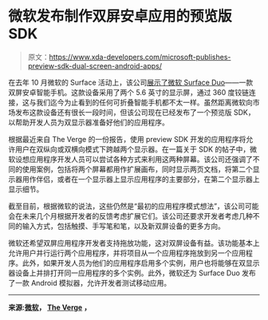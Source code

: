 # 微软发布制作双屏安卓应用的预览版 SDK

> 原文：<https://www.xda-developers.com/microsoft-publishes-preview-sdk-dual-screen-android-apps/>

在去年 10 月微软的 Surface 活动上，该公司[展示了微软 Surface Duo](https://www.xda-developers.com/microsoft-surface-duo-suface-neo-surface-pro-7-surface-laptop-3/)——一款双屏安卓智能手机。这款设备采用了两个 5.6 英寸的显示屏，通过 360 度铰链连接，这与我们迄今为止看到的任何可折叠智能手机都不太一样。虽然距离微软向市场发布这款设备还有很长一段时间，但该公司现在已经发布了一个预览版 SDK，以帮助开发人员为双显示器准备好他们的应用程序。

根据最近来自 The Verge 的一份报告，使用 preview SDK 开发的应用程序将允许用户在双纵向或双横向模式下跨越两个显示器。在一篇关于 SDK 的帖子中，微软设想应用程序开发人员可以尝试各种方式来利用这两种屏幕。该公司还强调了不同的使用案例，包括将两个屏幕都用作扩展画布，同时显示两页文档，将第二个显示器用作伴侣，或者在一个显示器上显示应用程序的主要部分，在第二个显示器上显示细节。

截至目前，根据微软的说法，这些仍然是“最初的应用程序模式想法”，该公司可能会在未来几个月根据开发者的反馈考虑扩展它们。该公司还要求开发者考虑几种不同的输入方式，包括触摸、手写笔和笔，以及新双屏设备的更多方向。

微软还希望双屏应用程序开发者支持拖放功能，这对双屏设备有益。该功能基本上允许用户并行运行两个应用程序，并将项目从一个应用程序拖放到另一个应用程序。此外，如果开发人员为他们的应用程序启用多个实例，用户也将能够在双显示器设备上并排打开同一应用程序的多个实例。此外，微软还为 Surface Duo 发布了一款 Android 模拟器，允许开发者测试移动应用。

* * *

**来源:[微软](https://docs.microsoft.com/en-us/dual-screen/introduction)， [The Verge](https://www.theverge.com/2020/1/22/21077334/microsoft-dual-screen-apps-windows-10x-android-emulator-surface-duo-neo-developers) ，**